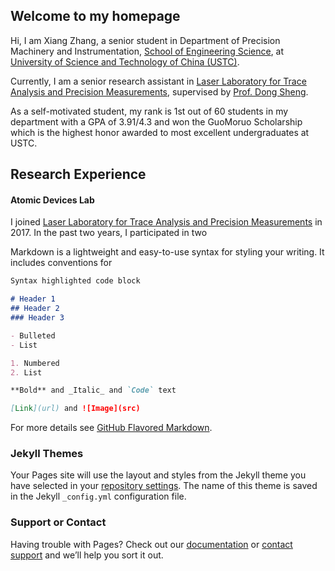 ## Welcome to my homepage

Hi, I am Xiang Zhang, a senior student in Department of Precision Machinery and Instrumentation, [School of Engineering Science](https://http://en.ses.ustc.edu.cn/), at [University of Science and Technology of China (USTC)](https://www.ustc.edu.cn/).

Currently, I am a senior research assistant in [Laser Laboratory for Trace Analysis and Precision Measurements](http://atta.ustc.edu.cn/en-us/index.html), supervised by [Prof. Dong Sheng](http://atta.ustc.edu.cn/en-us/members/faculty/dsheng.html).

As a self-motivated student, my rank is 1st out of 60 students in my department with a GPA of 3.91/4.3 and won the GuoMoruo Scholarship which is the highest honor awarded to most excellent undergraduates at USTC.

## Research Experience

#### Atomic Devices Lab

I joined [Laser Laboratory for Trace Analysis and Precision Measurements](http://atta.ustc.edu.cn/en-us/index.html) in 2017. In the past two years, I participated in two 

Markdown is a lightweight and easy-to-use syntax for styling your writing. It includes conventions for

```markdown
Syntax highlighted code block

# Header 1
## Header 2
### Header 3

- Bulleted
- List

1. Numbered
2. List

**Bold** and _Italic_ and `Code` text

[Link](url) and ![Image](src)
```

For more details see [GitHub Flavored Markdown](https://guides.github.com/features/mastering-markdown/).

### Jekyll Themes

Your Pages site will use the layout and styles from the Jekyll theme you have selected in your [repository settings](https://github.com/xiangzhang1215/xiangzhang1215.github.io/settings). The name of this theme is saved in the Jekyll `_config.yml` configuration file.

### Support or Contact

Having trouble with Pages? Check out our [documentation](https://help.github.com/categories/github-pages-basics/) or [contact support](https://github.com/contact) and we’ll help you sort it out.
